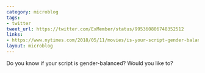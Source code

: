 ```yaml
---
category: microblog
tags:
- twitter
tweet_url: https://twitter.com/ExMember/status/995360806748352512
links:
- https://www.nytimes.com/2018/05/11/movies/is-your-script-gender-balanced-try-this-test.html
layout: microblog
---
```

Do you know if your script is gender-balanced? Would you like to?
